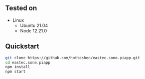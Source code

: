 ## Tested on

* Linux
  - Ubuntu 21.04
  - Node 12.21.0

## Quickstart

```sh
git clone https://github.com/hotteshen/eastec.sone.piapp.git
cd eastec.sone.piapp
npm install
npm start

